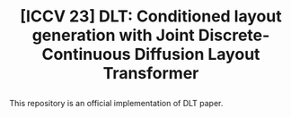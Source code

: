 # <p style="text-align: center;">[ICCV 23] DLT: Conditioned layout generation with Joint Discrete-Continuous Diffusion Layout Transformer</p>

This repository is an official implementation of DLT paper.